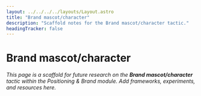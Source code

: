 ```yaml
---
layout: ../../../../layouts/Layout.astro
title: "Brand mascot/character"
description: "Scaffold notes for the Brand mascot/character tactic."
headingTracker: false
---
```

# Brand mascot/character

_This page is a scaffold for future research on the **Brand mascot/character** tactic within the Positioning & Brand module. Add frameworks, experiments, and resources here._
